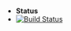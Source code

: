#

- **Status**
- [![Build Status](http://34.132.157.180:8080/buildStatus/icon?job=instavote%2Fresult-build)](http://34.132.157.180:8080/job/instavote/job/result-build/)
